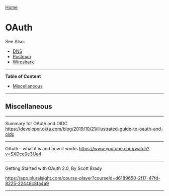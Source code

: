 [Home](Readme.md)
# OAuth

See Also:

  - [DNS](DNS.md)
  - [Postman](Postman.md)
  - [Wireshark](Wireshark.md)

---

**Table of Content**

- [Miscellaneous](OAuth.md#miscellaneous)

---

## Miscellaneous

---

Summary for OAuth and OIDC    
https://developer.okta.com/blog/2019/10/21/illustrated-guide-to-oauth-and-oidc

---

OAuth - what it is and how it works
https://www.youtube.com/watch?v=SXDce0e3Ue4

---

Getting Started with OAuth 2.0, By Scott Brady

https://app.pluralsight.com/course-player?courseId=d6189650-2f17-47fd-8225-22448c8fa4a9

---